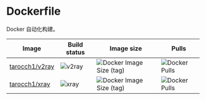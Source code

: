 # Dockerfile

Docker 自动化构建。

| **Image**                                                 | **Build status**                                                           | **Image size**                                                                             | **Pulls**                                                           |
| --------------------------------------------------------- | -------------------------------------------------------------------------- | ------------------------------------------------------------------------------------------ | ------------------------------------------------------------------- |
| [tarocch1/v2ray](https://hub.docker.com/r/tarocch1/v2ray) | ![v2ray](https://github.com/Tarocch1/Dockerfile/workflows/v2ray/badge.svg) | ![Docker Image Size (tag)](https://img.shields.io/docker/image-size/tarocch1/v2ray/latest) | ![Docker Pulls](https://img.shields.io/docker/pulls/tarocch1/v2ray) |
| [tarocch1/xray](https://hub.docker.com/r/tarocch1/xray)   | ![xray](https://github.com/Tarocch1/Dockerfile/workflows/xray/badge.svg)   | ![Docker Image Size (tag)](https://img.shields.io/docker/image-size/tarocch1/xray/latest)  | ![Docker Pulls](https://img.shields.io/docker/pulls/tarocch1/xray)  |
